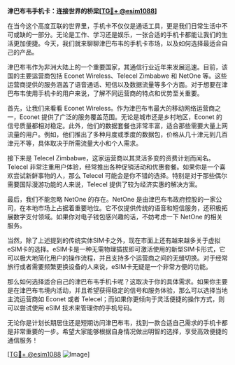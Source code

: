 **津巴布韦手机卡：连接世界的桥梁[[TG💪+ @esim1088](https://t.me/s/esim1088)]**

在当今这个高度互联的世界里，手机卡不仅仅是通话工具，更是我们日常生活中不可或缺的一部分。无论是工作、学习还是娱乐，一张合适的手机卡都能让我们的生活更加便捷。今天，我们就来聊聊津巴布韦的手机卡市场，以及如何选择最适合自己的产品。

津巴布韦作为非洲大陆上的一个重要国家，其通信行业近年来发展迅速。目前，该国的主要运营商包括 Econet Wireless、Telecel Zimbabwe 和 NetOne 等。这些运营商提供的服务涵盖了语音通话、短信以及数据流量等多个方面。对于想要在津巴布韦使用手机卡的用户来说，了解不同运营商的特点和优势至关重要。

首先，让我们来看看 Econet Wireless。作为津巴布韦最大的移动网络运营商之一，Econet 提供了广泛的服务覆盖范围。无论是城市还是乡村地区，Econet 的信号质量都相对稳定。此外，他们的数据套餐也非常丰富，适合那些需要大量上网流量的用户。例如，他们推出了多种月度或季度的数据包，价格从几十津元到几百津元不等，具体取决于所需流量大小和个人需求。

接下来是 Telecel Zimbabwe，这家运营商以其灵活多变的资费计划而闻名。Telecel 非常注重用户体验，经常推出各种促销活动和优惠套餐。如果你是一个喜欢尝试新鲜事物的人，那么 Telecel 可能会是你不错的选择。特别是对于那些偶尔需要国际漫游功能的人来说，Telecel 提供了较为经济实惠的解决方案。

最后，我们不能忽略 NetOne 的存在。NetOne 是由津巴布韦政府控股的一家公司，在本地市场上占据着重要地位。它不仅提供传统的语音和短信服务，还积极拓展数字支付领域。如果你对电子钱包感兴趣的话，不妨考虑一下 NetOne 的相关服务。

当然，除了上述提到的传统实体SIM卡之外，现在市面上还有越来越多关于虚拟eSIM卡的选择。eSIM卡是一种无需物理插拔即可激活使用的新型SIM卡形式，它可以极大地简化用户的操作流程，并且支持多个运营商之间的无缝切换。对于经常旅行或者需要频繁更换设备的人来说，eSIM卡无疑是一个非常方便的功能。

那么如何选择适合自己的津巴布韦手机卡呢？这取决于你的具体需求。如果你主要是在津巴布韦境内活动，并且希望获得稳定的信号和服务体验，那么可以选择当地主流运营商如 Econet 或者 Telecel；而如果你更倾向于灵活便捷的操作方式，则可以尝试使用 eSIM 技术来管理你的手机号码。

无论你是计划长期居住还是短期访问津巴布韦，找到一款合适自己需求的手机卡都是非常重要的一步。希望大家能够根据自身情况做出明智的选择，享受高效便捷的通信服务！

[[TG💪+ @esim1088](https://t.me/s/esim1088) ![Image](https://i.postimg.cc/4NQfJmqS/Snipaste-2025-05-13-00-14-12.png)]